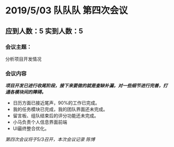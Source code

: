 # 2019/5/03  队队队 第四次会议 #

## 应到人数：5  实到人数：5 ##

### 会议主题：    
分析项目开发情况    

### 会议内容    
    
    
***项目开发已进行收尾阶段，接下来要做的就是查缺补漏，对一些细节进行完善，打通各模块间的障碍。***

- 日历方面已接近尾声，90%的工作已完成。
- 我的任务模块已完成，我的团队界面还未完成。
- 留言板、组队结束后的评分功能还未完成。
- 小马负责个人信息界面前端
- UI最终整合优化。

*第四次会议将于5/3召开，本次会议记录 陈博*
